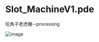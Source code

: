 # Slot_MachineV1.pde
吃角子老虎機--processing

![image](http://github.com/yoyo82725/Slot_MachineV1.pde/raw/master/SlotMachine1.png)
